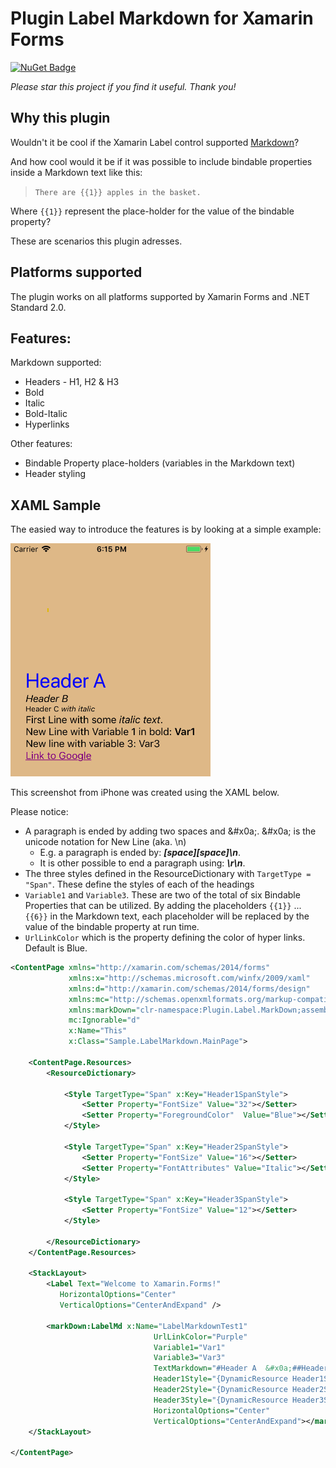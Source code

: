 # Plugin Label Markdown for Xamarin Forms

[![NuGet Badge](https://buildstats.info/nuget/Plugin.SegmentedControl.Netstandard)](https://www.nuget.org/packages/Plugin.SegmentedControl.Netstandard/)

*Please star this project if you find it useful. Thank you!*

## Why this plugin
Wouldn't it be cool if the Xamarin Label control supported [Markdown](https://en.wikipedia.org/wiki/Markdown)?

And how cool would it be if it was possible to include bindable properties inside a Markdown text like this:
> `There are {{1}} apples in the basket.`


Where `{{1}}` represent the place-holder for the value of the bindable property?

These are scenarios this plugin adresses.

## Platforms supported

The plugin works on all platforms supported by Xamarin Forms and .NET Standard 2.0.

## Features: 

Markdown supported:
- Headers - H1, H2 & H3
- Bold
- Italic
- Bold-Italic
- Hyperlinks

Other features:
- Bindable Property place-holders (variables in the Markdown text)
- Header styling

## XAML Sample
The easied way to introduce the features is by looking at a simple example:

<img src="https://github.com/1iveowl/plugin.label.markdown/blob/develop/images/sample1.png?raw=true" width="320" />

This screenshot from iPhone was created using the XAML below.

Please notice:

- A paragraph is ended by adding two spaces and \&#x0a;. \&#x0a; is the unicode notation for New Line (aka. \n) 
    - E.g. a paragraph is ended by: ***[space][space]\n***.
    - It is other possible to end a paragraph using: ***\r\n***.
- The three styles defined in the ResourceDictionary with `TargetType = "Span"`. These define the styles of each of the headings
- `Variable1` and `Variable3`. These are two of the total of six Bindable Properties that can be utilized. By adding the placeholders `{{1}}` ... `{{6}}` in the Markdown text, each placeholder will be replaced by the value of the bindable property at run time. 
- `UrlLinkColor` which is the property defining the color of hyper links. Default is Blue.


```xml
<ContentPage xmlns="http://xamarin.com/schemas/2014/forms"
             xmlns:x="http://schemas.microsoft.com/winfx/2009/xaml"
             xmlns:d="http://xamarin.com/schemas/2014/forms/design"
             xmlns:mc="http://schemas.openxmlformats.org/markup-compatibility/2006"
             xmlns:markDown="clr-namespace:Plugin.Label.MarkDown;assembly=Plugin.Label.MarkDown"
             mc:Ignorable="d"
             x:Name="This"
             x:Class="Sample.LabelMarkdown.MainPage">

    <ContentPage.Resources>
        <ResourceDictionary>

            <Style TargetType="Span" x:Key="Header1SpanStyle">
                <Setter Property="FontSize" Value="32"></Setter>
                <Setter Property="ForegroundColor"  Value="Blue"></Setter>
            </Style>

            <Style TargetType="Span" x:Key="Header2SpanStyle">
                <Setter Property="FontSize" Value="16"></Setter>
                <Setter Property="FontAttributes" Value="Italic"></Setter>
            </Style>

            <Style TargetType="Span" x:Key="Header3SpanStyle">
                <Setter Property="FontSize" Value="12"></Setter>
            </Style>

        </ResourceDictionary>
    </ContentPage.Resources>  

    <StackLayout>
        <Label Text="Welcome to Xamarin.Forms!" 
           HorizontalOptions="Center"
           VerticalOptions="CenterAndExpand" />

        <markDown:LabelMd x:Name="LabelMarkdownTest1"
                                UrlLinkColor="Purple"
                                Variable1="Var1"
                                Variable3="Var3"
                                TextMarkdown="#Header A  &#x0a;##Header B  &#x0a;###Header C _with italic_  &#x0a;First Line with some _italic text_.  &#x0a;New Line with Variable 1 in bold: **{{1}}**  &#x0a;New line with variable 3: {{3}}  &#x0a;[Link to Google](https://www.google.com) &#x0a;"
                                Header1Style="{DynamicResource Header1SpanStyle}"
                                Header2Style="{DynamicResource Header2SpanStyle}"
                                Header3Style="{DynamicResource Header3SpanStyle}"
                                HorizontalOptions="Center"
                                VerticalOptions="CenterAndExpand"></markDown:LabelMd>
    </StackLayout>

</ContentPage>
```


